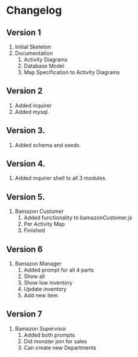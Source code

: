 # Changelog

## Version 1

1. Initial Skeleton
2. Documentation
    1. Activity Diagrams
    2. Database Model
    3. Map Specification to Activity Diagrams

## Version 2

1. Added inquirer
2. Added mysql. 

## Version 3.

1. Added schema and seeds.

## Version 4. 

1. Added inquirer shell to all 3 modules. 

## Version 5. 

1. Bamazon Customer
    1. Added functionality to bamazonCustomer.js
    2. Per Activity Map
    3. Finished

## Version 6

1. Bamazon Manager
    1. Added prompt for all 4 parts
    2. Show all 
    3. Show low inventory
    4. Update inventory
    5. Add new item


## Version 7

1. Bamazon Supervisor
    1. Added both prompts
    2. Did monster join for sales
    3. Can create new Departments